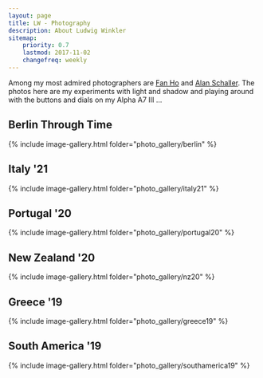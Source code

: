 ```yaml
---
layout: page
title: LW - Photography
description: About Ludwig Winkler
sitemap:
    priority: 0.7
    lastmod: 2017-11-02
    changefreq: weekly
---
```


Among my most admired photographers are [Fan Ho](https://fanho-forgetmenot.com/portrait-of-hong-kong-1) and [Alan Schaller](http://alanschaller.com).
The photos here are my experiments with light and shadow and playing around with the buttons and dials on my Alpha A7 III ...

## Berlin Through Time
{% include image-gallery.html folder="photo_gallery/berlin" %}

## Italy '21
{% include image-gallery.html folder="photo_gallery/italy21" %}

## Portugal '20
{% include image-gallery.html folder="photo_gallery/portugal20" %}

## New Zealand '20
{% include image-gallery.html folder="photo_gallery/nz20" %}

## Greece '19
{% include image-gallery.html folder="photo_gallery/greece19" %}

## South America '19
{% include image-gallery.html folder="photo_gallery/southamerica19" %}